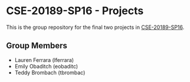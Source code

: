CSE-20189-SP16 - Projects
=========================

This is the group repository for the final two projects in [CSE-20189-SP16].

Group Members
-------------

- Lauren Ferrara     (lferrara)
- Emily Obaditch     (eobaditc)
- Teddy Brombach     (tbrombac)

[CSE-20189-SP16]: https://www3.nd.edu/~pbui/teaching/cse.20189.sp16/